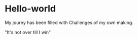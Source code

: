 # Hello-world

My journy has been filled with Challenges of my own making.

"It's not over till I win"
